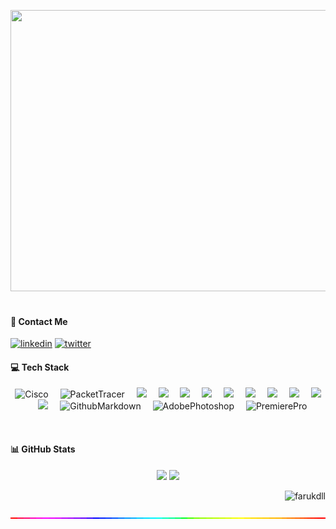 <!--![faruk0-gif](farukblue.gif)-->

<!-- ---------------------------------------------------------------------------------------------------------------------------------------------------------- -->

<img height="450" width="1600" src="https://github.com/farukdll/farukdll/assets/97880185/4e0ead27-d09f-4a2c-a53a-8492916dcf69"></br></br>

<!-- ---------------------------------------------------------------------------------------------------------------------------------------------------------- -->
<!--
<p align="center">
  <a href="https://github.com/farukdll/farukdll">
    <img align="center" height="103" src="https://github-readme-stats.vercel.app/api/pin/?username=farukdll&repo=farukdll&theme=react&border_color=7F3FBF&bg_color=0D1117&title_color=ffffff&icon_color=7F3FBF"/>
    <img align="center" height="103" src="https://github-readme-stats.vercel.app/api/pin/?username=farukdll&repo=farukdll&theme=react&border_color=7F3FBF&bg_color=0D1117&title_color=ffffff&icon_color=7F3FBF"/>
  </a>
  </h1>
-->
<!-- ---------------------------------------------------------------------------------------------------------------------------------------------------------- -->
  
#### 💬 Contact Me
[<img width="37dp" alt="linkedin" src="https://cdn-icons-png.flaticon.com/512/3536/3536505.png"/>][linkedin]
[<img width="37dp" alt="twitter" src="https://toppng.com/uploads/preview/twitter-x-icon-logo-116902890413xbfexhf8l.webp"/>][twitter]

[linkedin]: https://www.linkedin.com/in/farukpektas/
[twitter]: https://twitter.com/farukdll_/

<!-- ---------------------------------------------------------------------------------------------------------------------------------------------------------- -->
</h1>

#### 💻 Tech Stack
<p align="center">
  <img height="50" alt="Cisco" src="https://cdn.simpleicons.org/cisco/049fd9"/>
  <img width="11"/>
  <img height="40" alt="PacketTracer" src="https://cdn.jsdelivr.net/gh/devicons/devicon/icons/putty/putty-original.svg"/>
  <img width="11" />
  <img height="40" src="https://cdn.simpleicons.org/tryhackme/FF0000"/>
  <img width="11"/>
  <img height="40" src="https://cdn.simpleicons.org/hackthebox/4EAA25"/>
  <img width="11"/>
  <img height="40" src="https://cdn.jsdelivr.net/gh/devicons/devicon/icons/docker/docker-original.svg"/>
  <img width="11"/>
  <img height="40" src="https://cdn.simpleicons.org/gnubash/4EAA25"/>
  <img width="11"/>
  <img height="40" src="https://skillicons.dev/icons?i=linux"/>
  <img width="11"/>
  <img height="40" src="https://skillicons.dev/icons?i=github"/>
  <img width="11"/>
  <img height="40" src="https://cdn.simpleicons.org/git/F05032"/>
  <img width="11"/>
  <img height="40" src="https://cdn.jsdelivr.net/gh/devicons/devicon/icons/c/c-original.svg"/>
  <img width="11"/>
  <img height="40" src="https://cdn.jsdelivr.net/gh/devicons/devicon/icons/cplusplus/cplusplus-original.svg"/>
  <img width="11"/>
  <img height="40" src="https://cdn.jsdelivr.net/gh/devicons/devicon/icons/csharp/csharp-original.svg"/>
  <img width="11"/>
  <img height="40" alt="GithubMarkdown" src="https://skillicons.dev/icons?i=md"/>
  <img width="11"/>
  <img height="40" alt="AdobePhotoshop" src="https://skillicons.dev/icons?i=ps"/>
  <img width="11"/>
  <img height="40" alt="PremierePro" src="https://skillicons.dev/icons?i=pr"/>
</p></br>

<!-- ---------------------------------------------------------------------------------------------------------------------------------------------------------- -->

#### 📊 GitHub Stats
<p align="center">
  <img height="160" src="https://github-readme-stats-git-masterrstaa-rickstaa.vercel.app/api/top-langs?username=farukdll&show_icons=true&locale=en&layout=compact&theme=codeSTACKr&show_icons=true&title_color=88f9f5">
  <img height="160" src="https://github-readme-stats-git-masterrstaa-rickstaa.vercel.app/api/?username=farukdll&show_icons=true&locale=en&theme=codeSTACKr&title_color=88f9f5&icon_color=FFD700">
  </br>
  </p>

<!-- ---------------------------------------------------------------------------------------------------------------------------------------------------------- -->

<p align="right">
  <img alt="farukdll" src="https://komarev.com/ghpvc/?username=farukdll&label=Profile%20views&color=FF0000&style=flat">
  </br>
  </p>
<!--
<p align="right">
  <img alt="farukdll" src="https://visitor-badge.laobi.icu/badge?page_id=farukdll.farukdll">
  </br>
  </p>
-->
<!-- ---------------------------------------------------------------------------------------------------------------------------------------------------------- -->

<p align="center">
  <img height="2" width="1000" src="https://github.com/farukdll/farukdll/blob/main/rainbow.gif">
  </p>

<!-- ---------------------------------------------------------------------------------------------------------------------------------------------------------- -->
<!--
### 💻 Tech Stack:
<p align="left">
  <img height="25" src="https://img.shields.io/badge/cisco-%23049fd9.svg?style=for-the-badge&logo=cisco&logoColor=black"/>
  <img height="25" src="https://img.shields.io/badge/hackthebox-002333?style=for-the-badge&logo=hackthebox&logoColor=00FF84"/>
  <img height="25" src="https://img.shields.io/badge/tryhackme-%23FF0000.svg?style=for-the-badge&logo=tryhackme&logoColor=white"/>
  </br>
  <img height="25" src="https://img.shields.io/badge/bash-05192D?style=for-the-badge&logo=gnu-bash&logoColor=03E860"/>
  <img height="25" src="https://img.shields.io/badge/Linux-FCC624?style=for-the-badge&logo=linux&logoColor=black"/>
  <img height="25" src="https://img.shields.io/badge/git-%23F05033.svg?style=for-the-badge&logo=git&logoColor=white"/>
  <img height="25" src="https://img.shields.io/badge/github-%231A1918.svg?style=for-the-badge&logo=github&logoColor=white"/>
  <img height="25" src="https://img.shields.io/badge/c-%2300599C.svg?style=for-the-badge&logo=c&logoColor=white"/>
  <img height="25" src="https://img.shields.io/badge/c++-%2300599C.svg?style=for-the-badge&logo=c%2B%2B&logoColor=white"/>
  <img height="25" src="https://img.shields.io/badge/c%23-%23239120.svg?style=for-the-badge&logo=c-sharp&logoColor=white"/>
  <img height="25" src="https://img.shields.io/badge/docker-%230db7ed.svg?style=for-the-badge&logo=docker&logoColor=white"/>
  <img height="25" src="https://img.shields.io/badge/markdown-%23000000.svg?style=for-the-badge&logo=markdown&logoColor=white"/>
  <img height="25" width="150" src="https://img.shields.io/badge/Adobe%20Premiere%20Pro-%2314162c?style=for-the-badge&logo=Adobe%20Premiere%20Pro&logoColor=e34c4c"/>
  <img height="25" width="150" src="https://img.shields.io/badge/Adobe%20photoshop%20Pro-%2314162c?style=for-the-badge&logo=adobe%20photoshop&logoColor=e34c4c"/>
</br>
</p>
-->
<!-- ---------------------------------------------------------------------------------------------------------------------------------------------------------- -->
<!--
<p align="center">
    <img height="140" src="https://github-readme-stats-git-masterrstaa-rickstaa.vercel.app/api/?username=farukdll&show_icons=true&locale=en&theme=react&border_color=7F3FBF&bg_color=0D1117&title_color=fb5d17&icon_color=7F3FBF">
    <img height="140" src="https://github-readme-stats-git-masterrstaa-rickstaa.vercel.app/api/?username=farukdll&show_icons=true&locale=en&theme=react&border_color=7F3FBF&bg_color=0D1117&title_color=FF0000&icon_color=FF0000">
  </br>
  </p>
-->
<!-- ---------------------------------------------------------------------------------------------------------------------------------------------------------- -->
<!--
<p align="center">
  <img height="160" src="https://github-readme-stats.vercel.app/api/top-langs?username=farukdll&locale=en&hide_title=false&layout=compact&card_width=320&langs_count=5&theme=codeSTACKr&hide_border=false&order=2">
  <img height="160" src="https://github-readme-stats.vercel.app/api?username=farukdll&hide_title=false&hide_rank=false&show_icons=true&include_all_commits=true&count_private=true&disable_animations=false&theme=codeSTACKr&locale=en&hide_border=false&order=1">
  <img height="160" src="https://streak-stats.demolab.com?user=farukdll&locale=en&mode=daily&theme=codeSTACKr&hide_border=true&border_radius=5&order=3"/>
  </br>
  </p>
-->
<!-- ---------------------------------------------------------------------------------------------------------------------------------------------------------- -->
